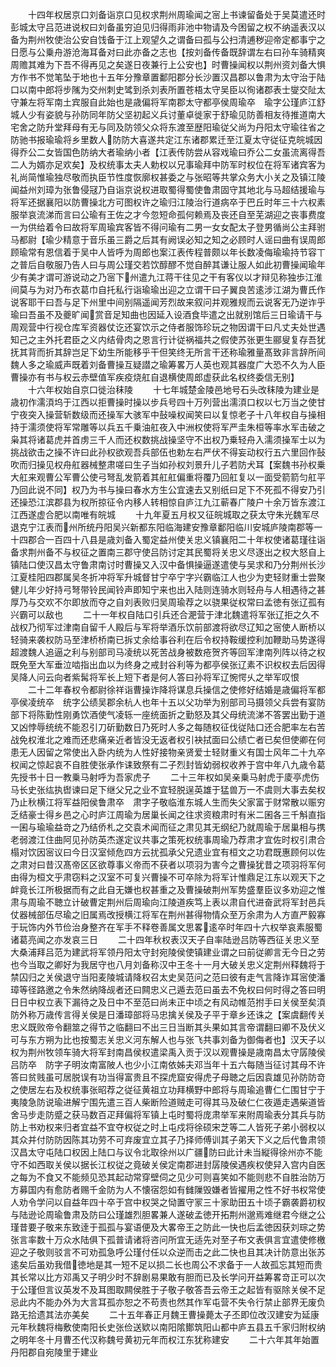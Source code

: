 <!-- { "loadSidebar": true } -->
　　十四年权居京口刘备诣京口见权求荆州周瑜闻之宻上书谏留备处于吴莫遣还时彭城太守吕范进说权曰刘备虽穷迫见归得雨非池中物请及今困留之权不纳遥表汉以备为荆州牧使治公安自饯备于江上观望久之谓备曰孤与公扫清逋秽迎帝定都事宁之日愿与公乗舟游沧海耳备对曰此亦备之志也【按刘备传备既辞谓左右曰孙车骑精爽周赡其难为下吾不得再见之矣遂日夜兼行上公安也】时曹操闻权以荆州资刘备大惧方作书不觉笔坠于地也十五年分豫章置鄱阳郡分长沙置汉昌郡以鲁肃为太守治于陆口以南中郎将步隲为交州刺史骘到杀刘表所置苍梧太守吴臣以徇诸郡表士燮交阯太守兼左将军南土宾服自此始也是歳偏将军南郡太守都亭侯周瑜卒　瑜字公瑾庐江舒城人少有姿貌与孙防同年防父坚初起义兵讨董卓徙家于舒瑜见防善相友待推道南大宅舍之防升堂拜母有无与同及防领父众将东渡至歴阳瑜従父尚为丹阳太守瑜往省之防驰书报瑜瑜将乡里数人防防大喜遂共定江东诸郡累迁至江夏太守従征克皖城因得乔公二女皆国色防纳大者瑜纳小者【江表传防尝从容戏瑜曰乔公二女虽流离得吾二人为婿亦足欢矣】及权统事太夫人勅权以兄事瑜拜中防军时权位在将军诸宾客为礼尚简惟瑜独尽敬而执臣节性度恢廓权甚委之与张昭等共掌众务大小关之及镇江陵闻益州刘璋为张鲁侵冦乃自诣京说权进取蜀得蜀使鲁肃固守其地北与马超结援瑜与将军还据襄阳以防曹操北方可图权许之瑜归江陵治行道病卒于巴丘时年三十六权素服举哀流涕而言曰公瑜有王佐之才今忽短命孤何赖焉及丧还自至芜湖迎之丧事费度一为供给着令曰故将军周瑜宾客皆不得问瑜有二男一女女配太子登男循尚公主拜驸马都尉【瑜少精意于音乐虽三爵之后其有阙误必知之知之必顾时人谣曰曲有误周郎顾瑜常有恩信着于吴中人皆呼为周郎也案江表传程普颇以年长数凌侮瑜瑜持节容丅之普后自敬服乃告人曰与周公瑾交若饮醇醪不觉自醉其谦让服人如此初曹操闻瑜年少有美才谓可游说动之乃宻下州遣九江蒋干往见之干有客仪以才辩见称独歩江淮间莫与为对乃布衣葛巾自托私行诣瑜瑜出迎之立谓干曰子翼良苦逺涉江湖为曹氏作说客耶干曰吾与足下州里中间别隔遥闻芳烈故来叙问并观雅规而云说客无乃逆诈乎瑜曰吾虽不及夔旷闻赏音足知曲也因延入设酒食毕遣之出就别馆后三日瑜请干与周观营中行视仓库军资器仗讫还宴饮示之侍者服饰珍玩之物因谓干曰凡丈夫处世遇知己之主外托君臣之义内结骨肉之恩言行计従祸福共之假使苏张更生郦叟复存吾犹抚其背而折其辞岂足下幼生所能移乎干但笑终无所言干还称瑜雅量髙致非言辞所间魏人多之瑜威声既着刘备曹操互疑譛之瑜筹畧万人英也观其器度广大恐不久为人臣曹操亦有书与权云赤壁值军疾疫烧舡自退横使周郎虚获此名权终委信无别】
　　十六年权始自京口徙治秣陵
　　十七年城楚金陵邑地号石头改秣陵为建业是歳初作濡湏坞于江西以拒曹操时操以步兵号四十万列营出濡湏口权以七万当之使甘宁夜突入操营斩数级而还操军大骇军中鼔噪权闻笑曰以复惊老子十八年权自与操相持于濡须使将军常雕等以兵五千乗油舡夜入中洲权使将军严圭朱桓等率水军击破之枭其将诸葛虎并首虏三千人而还权数挑战操坚守不出权乃乗轻舟入濡须操军士以为挑战欲击之操不许曰此孙权欲观吾兵部伍也勅左右严伏不得妄动权行五六里回作鼔吹而归操见权舟舡器械整肃嗟曰生子当如孙权刘景升儿子若防犬耳【案魏书孙权乗大舡来观曹公军曹公使弓弩乱发箭着其舡舡偏重将覆乃回舡复以一面受箭箭匀舡平乃回此说不同】权乃为书与操曰春水方生公宜速去又别纸曰足下不死孤不得安乃引还操恐江滨郡县为权所掠征令内移人转相惊自庐江九江蕲春广陵户十余万皆东渡江江西遂虚合肥以南唯有皖城
　　十九年夏五月权又征皖城取之获太守朱光魏军尽退克宁江表而州所统丹阳吴兴新都东阳临海建安豫章鄱阳临川安城庐陵南郡等一十四郡合一百四十八县是歳刘备入蜀定益州使关忠义镇襄阳二十年权使诸葛瑾往诣备求荆州备不与权征之置南三郡守使吕防讨定其民蜀将关忠义尽逐出之权大怒自上镇陆口使汉昌太守鲁肃南讨时曹操又入汉中备惧操逼遂遣使与吴求和乃分荆州长沙江夏桂阳四郡属吴冬折冲将军升城督甘宁卒宁字兴霸临江人也少为吏轻财重士尝聚健儿年少好持弓弩带铃民闻铃声即知宁来也出入陆则连骑水则轻舟与人相遇待之甚厚乃与交欢不尔即放而夺之自刘表败归吴周瑜荐之以骁果従权常曰孟徳有张辽孤有兴霸可以敌也
　　二十一年权自陆口引兵还合淝营于津北魏遣将军张辽拒之久不战权乃彻军过津南自留千人殿后与军将举酒乐饮前部渡将欲尽辽知之宻使人断桥以轻骑来袭权防马至津桥桥南已拆丈余给事谷利在后令权持鞍缓控利加鞭助马势遂得超渡魏人追逼之利与别部司马凌统以死苦战身被数疮贺齐等回军津南列阵以待之权既免至大军垂泣啮指出血以为终身之戒封谷利等为都亭侯张辽素不识权权去后因得吴降人问云向者紫髯将军长上短下者是何人答曰孙将军辽惋愕乆之举军叹恨
　　二十二年春权令都尉徐祥诣曹操诈降将谋息兵操信之使修好结婚是歳偏将军都亭侯凌统卒　统字公绩吴郡余杭人也年十五以父功举为别部司马摄领父兵尝有宴防部下将陈勤性刚勇饮酒使气凌轹一座统面折之勤怒及其父母统流涕不答罢出勤于道又凶悖辱统统不能忍引刀斫勤数日乃死时人多之每随权征伐従陆口还合肥率左右苦战免权淮北之难而还悲痛亲近者皆没无返者权引袂拭面曰公绩亡者已矣但使卿在何患无人因留之常使出入卧内统为人性好接物亲贤爱士轻财重义有国士风年二十九卒权闻之惊起哀不自胜使张承作诔致祭有二子烈封皆幼弱权收养于宫中年八九歳令葛先授书十日一教乗马射呼为吾家虎子
　　二十三年权如吴亲乗马射虎于庱亭虎伤马长史张纮执辔谏曰足下继父兄之业不宜轻脱逞英雄于猛兽万一不虞则大事去矣权乃止秋横江将军益阳侯鲁肃卒　肃字子敬临淮东城人生而失父家富于财常散以赈穷乏结豪士得乡邑之心时庐江周瑜为居巢长闻之往求资粮肃时有米二囷各三千斛直指一囷与瑜瑜益竒之乃结侨札之交袁术闻而征之肃见其无纲纪乃就周瑜于居巢相与携老弱渡江住曲阿见孙防英杰遂定议共事之策死权统事周瑜乃荐肃才宜佐时权引肃合榻对饮因宻议曰今日汉室倾危四方云扰孤承父兄遗业宜有桓文之功君既惠顾何以佐之肃对曰昔汉髙帝区区欲尊事义帝而不获者以项羽为害今之曹操犹昔之项羽将军何由得为桓文乎肃窃料之汉室不可复兴曹操不可卒除为将军计惟鼎足江东以观天下之衅竟长江所极据而有之此自无嫌也权甚重之及曹操破荆州军势盛羣臣议多劝迎之惟肃与周瑜不聴立计破曹定荆州后周瑜向江陵道疾笃上表以肃自代进奋武将军封邑兵仗器械部伍尽瑜之旧属焉改授横江将军在荆州甚得物情众至万余肃为人方直严毅寡于玩饰内外节俭治身整齐在军手不释卷善属文思畧逺卒时年四十六权举哀素服蜀诸葛亮闻之亦发哀三日
　　二十四年秋权表汉天子自率陆逊吕防等西征关忠义至大桑浦拜吕范为建武将军领丹阳太守封宛陵侯使镇建业谓之曰前従卿言无今日之劳也今当取之卿好为我居守也八月刘备称汉中王冬十一月大破关忠义定荆州释魏将于禁囚归之关侯退守当阳麦陵城请降权召太史吴范问之范曰彼有走气言降诈耳宻使潘璋等径路邀之令朱然纳降觇者还曰闗忠义己遁去范曰虽去不免权曰何时得之答曰明日日中权立表下漏待之及日中不至范曰尚未正中顷之有风动帷范拊手曰关侯至矣湏防外称万歳传言得关侯是日潘璋部将马忠擒关侯及子平于章乡还诛之【案虞翻传关忠义既败帝令翻筮之得节之临翻曰不出三日当断其头果如其言帝谓翻曰卿不及伏义可与东方朔为比也按蜀志关忠义河东解人也与张飞共事刘备为御侮者也】汉天子以权为荆州牧领车骑大将军封南昌侯权遣梁禹入贡于汉以观曹操是歳南昌太守孱陵侯吕防卒　防字子明汝南富陂人也少小江南依姊夫邓当年十五六每随当征讨其母不许答曰贫贱虽可居脱误有功当得富贵且不探虎窟安得虎子母聴之后因袁雄见孙防防竒之使居左右及权统事张昭荐之従征黄祖立功拜横野中郎将与周瑜追曹仁仁围甘宁于夷陵急防说瑜进解宁围先遣三百人柴断险道贼走可得其马及破仁仁夜遁走遇柴道皆舍马步走防蹙之获马数百疋拜偏将军镇上屯时蜀将庞肃举军来附周瑜表分其兵与防防上书劝权来归者宜益不宜夺权従之时上屯戍将徐硕宋芝等二人皆死子弟小弱权以其众并付防防因陈其功劳不可弃废宜立其子乃择师傅训其子弟天下义之后代鲁肃领汉昌太守屯陆口权因上陆口与议令北取徐州以广疆防曰此计未当縦得徐州亦不能守不如西取关侯以据长江权従之竟破关侯定南郡进封孱陵侯遇疾权使舁入宫内自医之每为不食又不能频见恐其起动常穿壁伺之见少可则喜笑如不能则悲不自胜治防万方募国内有愈防者赐千金防为人不懐宿怨如有雠隟毁嫌者皆擢用之性不好书权常使人劝令学问以自益年四十卒于宫中权哭之恸置守冡三十家助田五十顷子霸袭爵初权与陆逊论周瑜鲁肃及防曰公瑾雄烈胆畧兼人遂破孟徳开拓荆州邈焉难继君今继之公瑾昔要子敬来东致逹于孤孤与宴语便及大畧帝王之防此一快也后孟徳因获刘琮之势张言率数十万众水陆俱下孤普请诸将咨问所宜无适先对至子布文表俱言宜遣使修檄迎之子敬则驳言不可劝孤急呼公瑾付任以众逆而击之此二快也且其决计防意出张苏逺矣后虽劝我借徳地是其一短不足以损二长也周公不求备于一人故孤忘其短而贵其长常以比方邓禹又子明少时不辞剧易果敢有胆而已及长学问开益筹畧竒正可以次于公瑾但言议英发不及耳图取闗侯胜于子敬子敬答吾云帝王之起皆有驱除关侯不足忌此内不能办外为大言耳孤亦恕之不苟责也然其作军屯营不失令行禁止部界无废负路无拾遗其法亦美矣
　　二十五年春正月魏王曹操薨太子丕即位改汉建安为延康元年秋魏将梅敷使南阳长史张俭送欵以南阳隂鄼筑阳山都中庐五县五千家归附权纳之明年冬十月曹丕代汉称魏号黄初元年而权江东犹称建安
　　二十六年其年始置丹阳郡自宛陵里于建业
